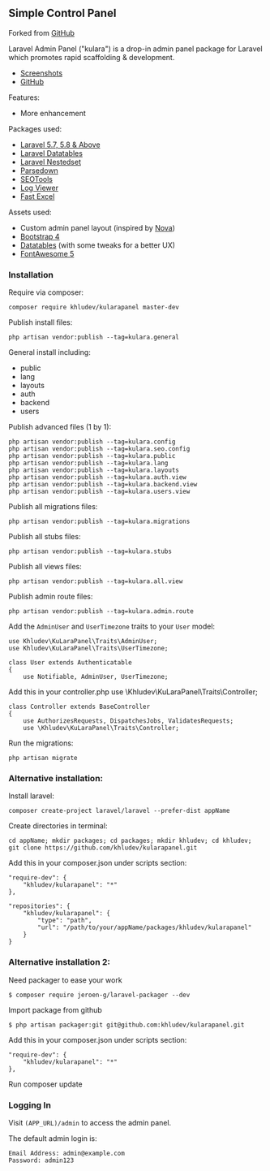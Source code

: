 ## Simple Control Panel

Forked from [GitHub](https://github.com/wikichua/simplecontrolpanel)

Laravel Admin Panel ("kulara") is a drop-in admin panel package for Laravel which promotes rapid scaffolding & development.

- [Screenshots](https://imgur.com/a/12mGWNW)
- [GitHub](https://github.com/Khludev/kularapanel)

Features:

- More enhancement

Packages used:

- [Laravel 5.7, 5.8 & Above](https://laravel.com/)
- [Laravel Datatables](https://github.com/yajra/laravel-datatables)
- [Laravel Nestedset](https://github.com/lazychaser/laravel-nestedset)
- [Parsedown](http://parsedown.org/)
- [SEOTools](https://github.com/artesaos/seotools)
- [Log Viewer](https://github.com/rap2hpoutre/laravel-log-viewer)
- [Fast Excel](https://github.com/rap2hpoutre/fast-excel)

Assets used:

- Custom admin panel layout (inspired by [Nova](https://nova.laravel.com))
- [Bootstrap 4](https://getbootstrap.com)
- [Datatables](https://datatables.net) (with some tweaks for a better UX)
- [FontAwesome 5](https://fontawesome.com)

### Installation

Require via composer:

    composer require khludev/kularapanel master-dev

Publish install files:

    php artisan vendor:publish --tag=kulara.general

General install including:

- public
- lang
- layouts
- auth
- backend
- users

Publish advanced files (1 by 1):

    php artisan vendor:publish --tag=kulara.config
    php artisan vendor:publish --tag=kulara.seo.config
    php artisan vendor:publish --tag=kulara.public
    php artisan vendor:publish --tag=kulara.lang
    php artisan vendor:publish --tag=kulara.layouts
    php artisan vendor:publish --tag=kulara.auth.view
    php artisan vendor:publish --tag=kulara.backend.view
    php artisan vendor:publish --tag=kulara.users.view

Publish all migrations files:

    php artisan vendor:publish --tag=kulara.migrations

Publish all stubs files:

    php artisan vendor:publish --tag=kulara.stubs

Publish all views files:

    php artisan vendor:publish --tag=kulara.all.view

Publish admin route files:

    php artisan vendor:publish --tag=kulara.admin.route

Add the `AdminUser` and `UserTimezone` traits to your `User` model:

    use Khludev\KuLaraPanel\Traits\AdminUser;
    use Khludev\KuLaraPanel\Traits\UserTimezone;
    
    class User extends Authenticatable
    {
        use Notifiable, AdminUser, UserTimezone;

Add this in your controller.php
    use \Khludev\KuLaraPanel\Traits\Controller;

    class Controller extends BaseController
    {
        use AuthorizesRequests, DispatchesJobs, ValidatesRequests;
        use \Khludev\KuLaraPanel\Traits\Controller;

Run the migrations:

    php artisan migrate


### Alternative installation:

Install laravel:

    composer create-project laravel/laravel --prefer-dist appName

Create directories in terminal:

    cd appName; mkdir packages; cd packages; mkdir khludev; cd khludev; git clone https://github.com/khludev/kularapanel.git

Add this in your composer.json under scripts section:

    "require-dev": {
        "khludev/kularapanel": "*"
    },

    "repositories": {
        "khludev/kularapanel": {
            "type": "path",
            "url": "/path/to/your/appName/packages/khludev/kularapanel"
        }
    }

### Alternative installation 2:

Need packager to ease your work

    $ composer require jeroen-g/laravel-packager --dev

Import package from github

    $ php artisan packager:git git@github.com:khludev/kularapanel.git

Add this in your composer.json under scripts section:

    "require-dev": {
        "khludev/kularapanel": "*"
    },

Run composer update

### Logging In

Visit `(APP_URL)/admin` to access the admin panel.

The default admin login is:

    Email Address: admin@example.com
    Password: admin123
